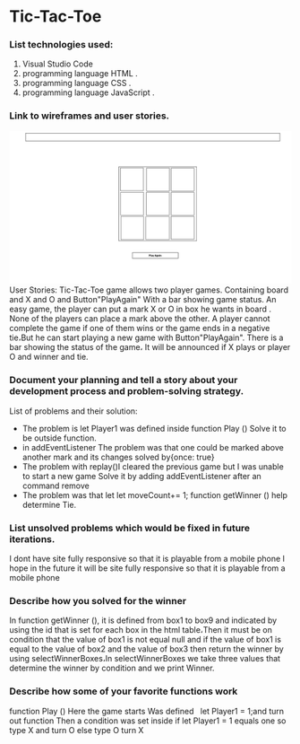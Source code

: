 # Tic-Tac-Toe
### List technologies used:
1. Visual Studio Code
2. programming language HTML .
3. programming language CSS .
4. programming language JavaScript .

### Link to wireframes and user stories.
![wireframe](tic-tac-toeW.png)
 User Stories:
 Tic-Tac-Toe game allows two player games.
 Containing board and X and O and  Button"PlayAgain" With a bar showing game status.
 An easy game, the player can put a mark X or O in box he wants in board .
 None of the players can place a mark above the other.
 A player cannot complete the game if one of them wins or the game ends in a negative tie،But he can start playing a new game with Button"PlayAgain".
 There is a bar showing the status of the game،
It will be announced if X plays or player O and winner and tie.

 ### Document your planning and tell a story about your development process and problem-solving strategy.
List of problems and their solution:
* The problem is let Player1 was defined inside function Play ()
Solve it to be outside function.
* in addEventListener The problem was that one could be marked above another mark and its changes
solved by{once: true}
* The problem with replay()I cleared the previous game but I was unable to start a new game
Solve it by adding addEventListener after an command remove
* The problem was that let let moveCount+= 1; function getWinner () help determine Tie.


### List unsolved problems which would be fixed in future iterations.
I dont have site fully responsive so that it is playable from a mobile phone
I hope in the future it will be site fully responsive so that it is playable from a mobile phone

### Describe how you solved for the winner
In function getWinner (), it is defined from box1 to box9 and indicated by using the id that is set for each box in the html table،Then it must be on condition that the value of box1 is not equal null and if the value of box1 is equal to the value of box2 and the value of box3 then return the winner by using selectWinnerBoxes،In selectWinnerBoxes we take three values that determine the winner by condition and we print Winner.

### Describe how some of your favorite functions work
function Play () Here the game starts Was defined
  let Player1 = 1;and  turn out function Then a condition was set inside if let Player1 = 1 equals one so type X and turn O else  type O turn X

